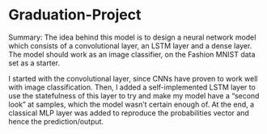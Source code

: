 # Graduation-Project

Summary:
The idea behind this model is to design a neural network model which consists of a convolutional layer, an LSTM layer and a dense layer.
The model should work as an image classifier, on the Fashion MNIST data set as a starter.

I started with the convolutional layer, since CNNs have proven to work well with image classification.
Then, I added a self-implemented LSTM layer to use the statefulness of this layer to try and make my model have a “second look” at samples, which the model wasn’t certain enough
of.
At the end, a classical MLP layer was added to reproduce the probabilities vector and hence the prediction/output.

